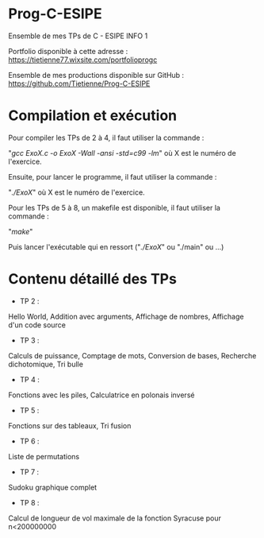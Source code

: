 # Prog-C-ESIPE
Ensemble de mes TPs de C - ESIPE INFO 1

Portfolio disponible à cette adresse :
https://tietienne77.wixsite.com/portfolioprogc

Ensemble de mes productions disponible sur GitHub :
https://github.com/Tietienne/Prog-C-ESIPE

# Compilation et exécution

Pour compiler les TPs de 2 à 4, il faut utiliser la commande :

"*gcc ExoX.c -o ExoX -Wall -ansi -std=c99 -lm*" où X est le numéro de l'exercice.

Ensuite, pour lancer le programme, il faut utiliser la commande :

"*./ExoX*" où X est le numéro de l'exercice.

Pour les TPs de 5 à 8, un makefile est disponible, il faut utiliser la commande :

"*make*"

Puis lancer l'exécutable qui en ressort ("*./ExoX*" ou "./main" ou ...)

# Contenu détaillé des TPs

- TP 2 :

Hello World, Addition avec arguments, Affichage de nombres, Affichage d'un code source

- TP 3 :

Calculs de puissance, Comptage de mots, Conversion de bases, Recherche dichotomique, Tri bulle

- TP 4 :

Fonctions avec les piles, Calculatrice en polonais inversé

- TP 5 :

Fonctions sur des tableaux, Tri fusion

- TP 6 :

Liste de permutations

- TP 7 :

Sudoku graphique complet

- TP 8 :

Calcul de longueur de vol maximale de la fonction Syracuse pour n<200000000
